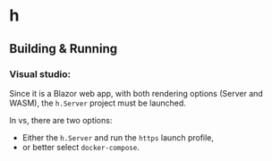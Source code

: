 # h

## Building & Running
### Visual studio:
Since it is a Blazor web app, with both rendering options (Server and WASM), the `h.Server` project must be launched.

In vs, there are two options:
* Either the `h.Server` and run the `https` launch profile,
* or better select `docker-compose`.